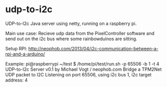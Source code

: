 udp-to-i2c
==========

UDP-to-I2c Java server using netty, running on a raspberry pi.

Main use case:
Recieve udp data from the PixelController software and send out on the i2c bus where some rainbowduinos are sitting.


Setup RPI:
http://neophob.com/2013/04/i2c-communication-between-a-rpi-and-a-arduino/


Example:
  pi@raspberrypi ~/test $ /home/pi/test/run.sh -p 65506 -b 1 -t 4 
  UDP-to-I2c Server v0.1 by Michael Vogt / neophob.com
  Bridge a TPM2Net UDP packet to I2C
  Listening on port 65506, using i2c bus 1, i2c target address:
    4 
